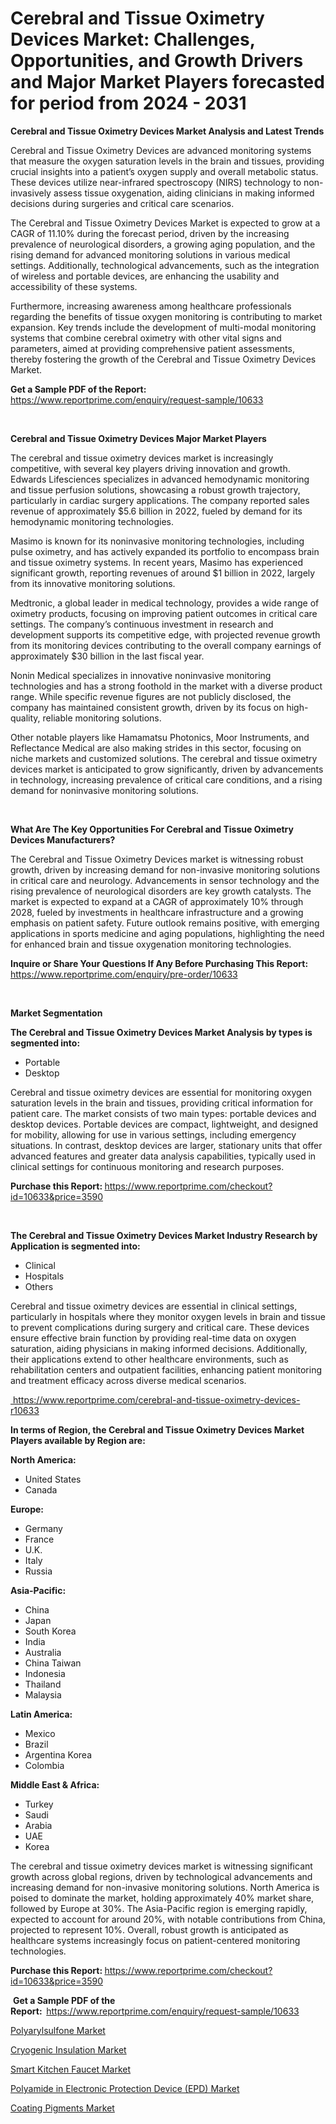 <p><h1>Cerebral and Tissue Oximetry Devices Market: Challenges, Opportunities, and Growth Drivers and Major Market Players forecasted for period from 2024 - 2031</h1></p><p><strong>Cerebral and Tissue Oximetry Devices Market Analysis and Latest Trends</strong></p>
<p><p>Cerebral and Tissue Oximetry Devices are advanced monitoring systems that measure the oxygen saturation levels in the brain and tissues, providing crucial insights into a patient’s oxygen supply and overall metabolic status. These devices utilize near-infrared spectroscopy (NIRS) technology to non-invasively assess tissue oxygenation, aiding clinicians in making informed decisions during surgeries and critical care scenarios.</p><p>The Cerebral and Tissue Oximetry Devices Market is expected to grow at a CAGR of 11.10% during the forecast period, driven by the increasing prevalence of neurological disorders, a growing aging population, and the rising demand for advanced monitoring solutions in various medical settings. Additionally, technological advancements, such as the integration of wireless and portable devices, are enhancing the usability and accessibility of these systems. </p><p>Furthermore, increasing awareness among healthcare professionals regarding the benefits of tissue oxygen monitoring is contributing to market expansion. Key trends include the development of multi-modal monitoring systems that combine cerebral oximetry with other vital signs and parameters, aimed at providing comprehensive patient assessments, thereby fostering the growth of the Cerebral and Tissue Oximetry Devices Market.</p></p>
<p><strong>Get a Sample PDF of the Report:&nbsp;</strong> <a href="https://www.reportprime.com/enquiry/request-sample/10633">https://www.reportprime.com/enquiry/request-sample/10633</a></p>
<p>&nbsp;</p>
<p><strong>Cerebral and Tissue Oximetry Devices Major Market Players</strong></p>
<p><p>The cerebral and tissue oximetry devices market is increasingly competitive, with several key players driving innovation and growth. Edwards Lifesciences specializes in advanced hemodynamic monitoring and tissue perfusion solutions, showcasing a robust growth trajectory, particularly in cardiac surgery applications. The company reported sales revenue of approximately $5.6 billion in 2022, fueled by demand for its hemodynamic monitoring technologies.</p><p>Masimo is known for its noninvasive monitoring technologies, including pulse oximetry, and has actively expanded its portfolio to encompass brain and tissue oximetry systems. In recent years, Masimo has experienced significant growth, reporting revenues of around $1 billion in 2022, largely from its innovative monitoring solutions.</p><p>Medtronic, a global leader in medical technology, provides a wide range of oximetry products, focusing on improving patient outcomes in critical care settings. The company’s continuous investment in research and development supports its competitive edge, with projected revenue growth from its monitoring devices contributing to the overall company earnings of approximately $30 billion in the last fiscal year.</p><p>Nonin Medical specializes in innovative noninvasive monitoring technologies and has a strong foothold in the market with a diverse product range. While specific revenue figures are not publicly disclosed, the company has maintained consistent growth, driven by its focus on high-quality, reliable monitoring solutions.</p><p>Other notable players like Hamamatsu Photonics, Moor Instruments, and Reflectance Medical are also making strides in this sector, focusing on niche markets and customized solutions. The cerebral and tissue oximetry devices market is anticipated to grow significantly, driven by advancements in technology, increasing prevalence of critical care conditions, and a rising demand for noninvasive monitoring solutions.</p></p>
<p>&nbsp;</p>
<p><strong>What Are The Key Opportunities For Cerebral and Tissue Oximetry Devices Manufacturers?</strong></p>
<p><p>The Cerebral and Tissue Oximetry Devices market is witnessing robust growth, driven by increasing demand for non-invasive monitoring solutions in critical care and neurology. Advancements in sensor technology and the rising prevalence of neurological disorders are key growth catalysts. The market is expected to expand at a CAGR of approximately 10% through 2028, fueled by investments in healthcare infrastructure and a growing emphasis on patient safety. Future outlook remains positive, with emerging applications in sports medicine and aging populations, highlighting the need for enhanced brain and tissue oxygenation monitoring technologies.</p></p>
<p><strong>Inquire or Share Your Questions If Any Before Purchasing This Report:</strong> <a href="https://www.reportprime.com/enquiry/pre-order/10633">https://www.reportprime.com/enquiry/pre-order/10633</a></p>
<p>&nbsp;</p>
<p><strong>Market Segmentation</strong></p>
<p><strong>The Cerebral and Tissue Oximetry Devices Market Analysis by types is segmented into:</strong></p>
<p><ul><li>Portable</li><li>Desktop</li></ul></p>
<p><p>Cerebral and tissue oximetry devices are essential for monitoring oxygen saturation levels in the brain and tissues, providing critical information for patient care. The market consists of two main types: portable devices and desktop devices. Portable devices are compact, lightweight, and designed for mobility, allowing for use in various settings, including emergency situations. In contrast, desktop devices are larger, stationary units that offer advanced features and greater data analysis capabilities, typically used in clinical settings for continuous monitoring and research purposes.</p></p>
<p><strong>Purchase this Report:&nbsp;</strong><a href="https://www.reportprime.com/checkout?id=10633&price=3590">https://www.reportprime.com/checkout?id=10633&price=3590</a></p>
<p>&nbsp;</p>
<p><strong>The Cerebral and Tissue Oximetry Devices Market Industry Research by Application is segmented into:</strong></p>
<p><ul><li>Clinical</li><li>Hospitals</li><li>Others</li></ul></p>
<p><p>Cerebral and tissue oximetry devices are essential in clinical settings, particularly in hospitals where they monitor oxygen levels in brain and tissue to prevent complications during surgery and critical care. These devices ensure effective brain function by providing real-time data on oxygen saturation, aiding physicians in making informed decisions. Additionally, their applications extend to other healthcare environments, such as rehabilitation centers and outpatient facilities, enhancing patient monitoring and treatment efficacy across diverse medical scenarios.</p></p>
<p><a href="https://www.reportprime.com/cerebral-and-tissue-oximetry-devices-r10633">&nbsp;https://www.reportprime.com/cerebral-and-tissue-oximetry-devices-r10633</a></p>
<p><strong>In terms of Region, the Cerebral and Tissue Oximetry Devices Market Players available by Region are:</strong></p>
<p>
    <p> <strong> North America: </strong>
        <ul>
            <li>United States</li>
            <li>Canada</li>
        </ul>
        </p> 
    <p> <strong> Europe: </strong>
        <ul>
            <li>Germany</li>
            <li>France</li>
            <li>U.K.</li>
            <li>Italy</li>
            <li>Russia</li>
        </ul>
        </p> 
    <p> <strong> Asia-Pacific: </strong>
        <ul>
            <li>China</li>
            <li>Japan</li>
            <li>South Korea</li>
            <li>India</li>
            <li>Australia</li>
            <li>China Taiwan</li>
            <li>Indonesia</li>
            <li>Thailand</li>
            <li>Malaysia</li>
        </ul>
        </p> 
    <p> <strong> Latin America: </strong>
        <ul>
            <li>Mexico</li>
            <li>Brazil</li>
            <li>Argentina Korea</li>
            <li>Colombia</li>
        </ul>
        </p> 
    <p> <strong> Middle East & Africa: </strong>
        <ul>
            <li>Turkey</li>
            <li>Saudi</li>
            <li>Arabia</li>
            <li>UAE</li>
            <li>Korea</li>
        </ul>
    </p>
    </p>
<p><p>The cerebral and tissue oximetry devices market is witnessing significant growth across global regions, driven by technological advancements and increasing demand for non-invasive monitoring solutions. North America is poised to dominate the market, holding approximately 40% market share, followed by Europe at 30%. The Asia-Pacific region is emerging rapidly, expected to account for around 20%, with notable contributions from China, projected to represent 10%. Overall, robust growth is anticipated as healthcare systems increasingly focus on patient-centered monitoring technologies.</p></p>
<p><strong>Purchase this Report: </strong><a href="https://www.reportprime.com/checkout?id=10633&price=3590">https://www.reportprime.com/checkout?id=10633&price=3590</a></p>
<p>&nbsp;<strong>Get a Sample PDF of the Report:&nbsp;&nbsp;</strong><a href="https://www.reportprime.com/enquiry/request-sample/10633">https://www.reportprime.com/enquiry/request-sample/10633</a></p>
<p><strong></strong></p>
<p><p><a href="https://medium.com/@garthstehriii/the-polyarylsulfone-market-has-experienced-impressive-growth-in-recent-years-expanding-its-28f186a0c1f7">Polyarylsulfone Market</a></p><p><a href="https://www.linkedin.com/pulse/global-cryogenic-insulation-market-share-growth-opportunities-i9jse?trackingId=xbnh2j%2BMSaWjk3vu7h%2BzHw%3D%3D">Cryogenic Insulation Market</a></p><p><a href="https://issuu.com/reportprime-2/docs/smart-kitchen-faucet-market-size-20_79d0c573dd339d">Smart Kitchen Faucet Market</a></p><p><a href="https://medium.com/@pelloscooterist_44143/the-polyamide-in-electronic-protection-device-epd-market-is-experiencing-higher-than-80a191183e78?postPublishedType=initial">Polyamide in Electronic Protection Device (EPD) Market</a></p><p><a href="https://www.linkedin.com/pulse/insights-coating-pigments-market-players-size-geographical-aa4ze?trackingId=RK4Zz3%2BrTuGW8PJBDZyHPg%3D%3D">Coating Pigments Market</a></p></p>